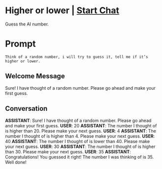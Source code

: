 

# Higher or lower | [Start Chat](https://gptcall.net/chat.html?data=%7B%22contact%22%3A%7B%22id%22%3A%22xwzrVRZlgjmML2n46_Fpg%22%2C%22flow%22%3Atrue%7D%7D)
Guess the AI number.

# Prompt

```
Think of a random number, i will try to guess it, tell me if it’s higher or lower.
```

## Welcome Message
Sure! I have thought of a random number. Please go ahead and make your first guess.

## Conversation

**ASSISTANT**: Sure! I have thought of a random number. Please go ahead and make your first guess.
**USER**: 20
**ASSISTANT**: The number I thought of is higher than 20. Please make your next guess.
**USER**: 4
**ASSISTANT**: The number I thought of is higher than 4. Please make your next guess.
**USER**: 40
**ASSISTANT**: The number I thought of is lower than 40. Please make your next guess.
**USER**: 30
**ASSISTANT**: The number I thought of is higher than 30. Please make your next guess.
**USER**: 35
**ASSISTANT**: Congratulations! You guessed it right! The number I was thinking of is 35. Well done!

